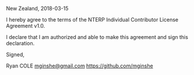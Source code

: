 New Zealand, 2018-03-15

I hereby agree to the terms of the NTERP Individual Contributor License Agreement v1.0.

I declare that I am authorized and able to make this agreement and sign this declaration.

Signed,

Ryan COLE mginshe@gmail.com https://github.com/mginshe
